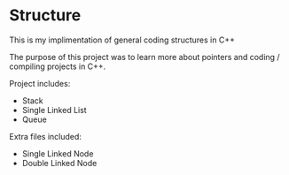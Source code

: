 # Structure
This is my implimentation of general coding structures in C++

The purpose of this project was to learn more about pointers and coding / compiling projects in C++.

Project includes: 
- Stack
- Single Linked List
- Queue

Extra files included:
- Single Linked Node
- Double Linked Node
